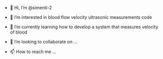 - 👋 Hi, I’m @simenti-2
- 👀 I’m interested in blood flow velocity ultrasonic measurements code
- 🌱 I’m currently learning how to develop a system that measures velocity of blood

- 💞️ I’m looking to collaborate on ...
- 📫 How to reach me ...

<!---
simenti-2/simenti-2 is a ✨ special ✨ repository because its `README.md` (this file) appears on your GitHub profile.
You can click the Preview link to take a look at your changes.
--->
